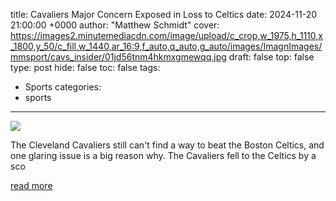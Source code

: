 title: Cavaliers Major Concern Exposed in Loss to Celtics
date: 2024-11-20 21:00:00 +0000
author: "Matthew Schmidt"
cover: https://images2.minutemediacdn.com/image/upload/c_crop,w_1975,h_1110,x_1800,y_50/c_fill,w_1440,ar_16:9,f_auto,q_auto,g_auto/images/ImagnImages/mmsport/cavs_insider/01jd56tnm4hkmxgmewqq.jpg
draft: false
top: false
type: post
hide: false
toc: false
tags:
  - Sports
categories:
  - sports
---

![](https://images2.minutemediacdn.com/image/upload/c_crop,w_1975,h_1110,x_1800,y_50/c_fill,w_1440,ar_16:9,f_auto,q_auto,g_auto/images/ImagnImages/mmsport/cavs_insider/01jd56tnm4hkmxgmewqq.jpg)

The Cleveland Cavaliers still can't find a way to beat the Boston Celtics, and one glaring issue is a big reason why. The Cavaliers fell to the Celtics by a sco

[read more](https://www.si.com/nba/cavaliers/opinion/cleveland-cavaliers-major-concern-exposed-loss-boston-celtics)
